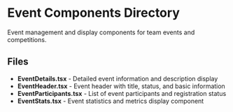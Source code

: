 # Event Components Directory

Event management and display components for team events and competitions.

## Files

- **EventDetails.tsx** - Detailed event information and description display
- **EventHeader.tsx** - Event header with title, status, and basic information
- **EventParticipants.tsx** - List of event participants and registration status
- **EventStats.tsx** - Event statistics and metrics display component